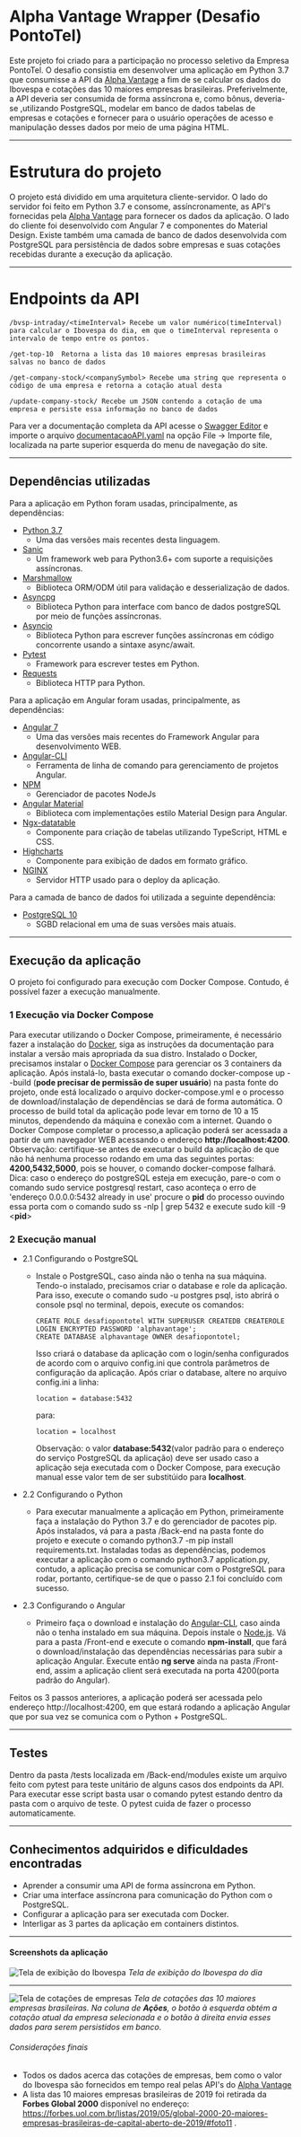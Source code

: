 # Alpha Vantage Wrapper (Desafio PontoTel)

Este projeto foi criado para a participação no processo seletivo da Empresa PontoTel. O desafio consistia em desenvolver uma aplicação em Python 3.7 que consumisse a API da [Alpha Vantage](https://www.alphavantage.co/) a fim de se calcular os dados do Ibovespa e cotações das 10 maiores empresas brasileiras. Preferivelmente, a API deveria ser consumida de forma assíncrona e, como bônus, deveria-se ,utilizando PostgreSQL, modelar em banco de dados tabelas de empresas e cotações e fornecer para o usuário operações de acesso e manipulação desses dados por meio de uma página HTML. 

---

# Estrutura do projeto

O projeto está dividido em uma arquitetura cliente-servidor. O lado do servidor foi feito em Python 3.7 e consome, assíncronamente, as API's fornecidas pela [Alpha Vantage](https://www.alphavantage.co/) para fornecer os dados da aplicação.
O lado do cliente foi desenvolvido com Angular 7 e componentes do Material Design. Existe também uma camada de banco de dados desenvolvida com PostgreSQL para persistência de dados sobre empresas e suas cotações recebidas durante a execução da aplicação.

---

# Endpoints da API

```
/bvsp-intraday/<timeInterval> Recebe um valor numérico(timeInterval) para calcular o Ibovespa do dia, em que o timeInterval representa o intervalo de tempo entre os pontos.
```
```
/get-top-10  Retorna a lista das 10 maiores empresas brasileiras salvas no banco de dados
```
```
/get-company-stock/<companySymbol> Recebe uma string que representa o código de uma empresa e retorna a cotação atual desta
```

```
/update-company-stock/ Recebe um JSON contendo a cotação de uma empresa e persiste essa informação no banco de dados
```
Para ver a documentação completa da API acesse o [Swagger Editor](https://editor.swagger.io/) e importe o arquivo [documentacaoAPI.yaml](https://github.com/TiagoSD22/AlphaVantageBVSP/blob/master/documentacaoAPI.yaml) na opção File -> Importe file, localizada na parte superior esquerda do menu de navegação do site.

---

## Dependências utilizadas

Para a aplicação em Python foram usadas, principalmente, as dependências:

+ [Python 3.7](https://www.python.org/)
  - Uma das versões mais recentes desta linguagem.
+ [Sanic](https://sanic.readthedocs.io/en/latest/index.html)
  - Um framework web para Python3.6+ com suporte a requisições assíncronas.
+ [Marshmallow](https://marshmallow.readthedocs.io/en/3.0/api_reference.html)
  - Biblioteca ORM/ODM útil para validação e desserialização de dados.
+ [Asyncpg](https://magicstack.github.io/asyncpg/current/index.html)
  - Biblioteca Python para interface com banco de dados postgreSQL por meio de funções assíncronas.
+ [Asyncio](https://docs.python.org/3/library/asyncio.html)
  - Biblioteca Python para escrever funções assíncronas em código concorrente usando a sintaxe async/await.
+ [Pytest](https://docs.pytest.org/en/latest/)
  - Framework para escrever testes em Python.
+ [Requests](https://requests.readthedocs.io/pt_BR/latest/user/quickstart.html)
  - Biblioteca HTTP para Python.

Para a aplicação em Angular foram usadas, principalmente, as dependências:
+ [Angular 7](https://angular.io/)
  - Uma das versões mais recentes do Framework Angular para desenvolvimento WEB.
+ [Angular-CLI](https://cli.angular.io/)
  - Ferramenta de linha de comando para gerenciamento de projetos Angular.
+ [NPM](https://www.npmjs.com/)
  - Gerenciador de pacotes NodeJs
+ [Angular Material](https://material.angular.io/)
  - Biblioteca com implementações estilo Material Design para Angular.
+ [Ngx-datatable](https://github.com/swimlane/ngx-datatable)
  - Componente para criação de tabelas utilizando TypeScript, HTML e CSS.
+ [Highcharts](https://www.highcharts.com/blog/post/highcharts-and-angular-7/)
  - Componente para exibição de dados em formato gráfico.
+ [NGINX](https://www.nginx.com/)
  - Servidor HTTP usado para o deploy da aplicação.

Para a camada de banco de dados foi utilizada a seguinte dependência:
+ [PostgreSQL 10](https://www.postgresql.org/)
  - SGBD relacional em uma de suas versões mais atuais.
---

## Execução da aplicação

O projeto foi configurado para execução com Docker Compose. Contudo, é possível fazer a execução manualmente.

### 1 Execução via Docker Compose

Para executar utilizando o Docker Compose, primeiramente, é necessário fazer a instalação do [Docker](https://docs.docker.com/), siga as instruções da documentação para instalar a versão mais apropriada da sua distro. Instalado o Docker, precisamos instalar o [Docker Compose](https://docs.docker.com/compose/install/) para gerenciar os 3 containers da aplicação. Após instalá-lo, basta executar o comando docker-compose up --build (**pode precisar de permissão de super usuário**) na pasta fonte do projeto, onde está localizado o arquivo docker-compose.yml e o processo de download/instalação de dependências se dará de forma automática. O processo de build total da aplicação pode levar em torno de 10 a 15 minutos, dependendo da máquina e conexão com a internet. Quando o Docker Compose completar o processo,a aplicação poderá ser acessada a partir de um navegador WEB acessando o endereço **http://localhost:4200**. Observação: certifique-se antes de executar o build da aplicação de que não há nenhuma processo rodando em uma das seguintes portas: **4200,5432,5000**, pois se houver, o comando docker-compose falhará. Dica: caso o endereço do postgreSQL esteja em execução, pare-o com o comando sudo service postgresql restart, caso aconteça o erro de 'endereço 0.0.0.0:5432 already in use' procure o **pid** do processo ouvindo essa porta com o comando sudo ss -nlp | grep 5432 e execute sudo kill -9 <**pid**>

### 2 Execução manual

+ 2.1 Configurando o PostgreSQL
  - Instale o PostgreSQL, caso ainda não o tenha na sua máquina. Tendo-o instalado, precisamos criar o database e role da aplicação. Para isso, execute o comando sudo -u postgres psql, isto abrirá o console psql no terminal, depois, execute os comandos:
    ```
    CREATE ROLE desafiopontotel WITH SUPERUSER CREATEDB CREATEROLE LOGIN ENCRYPTED PASSWORD 'alphavantage';
    CREATE DATABASE alphavantage OWNER desafiopontotel; 
    ```
    Isso criará o database da aplicação com o login/senha configurados de acordo com o arquivo config.ini que controla parâmetros de configuração da aplicação. Após criar o database, altere no arquivo config.ini a linha:
    ```
    location = database:5432 
    ```
    para:
    ```
    location = localhost 
    ```
    Observação: o valor **database:5432**(valor padrão para o endereço do serviço PostgreSQL da aplicação) deve ser usado caso a aplicação seja executada com o Docker Compose, para execução manual esse valor tem de ser substitúido para **localhost**. 

+ 2.2 Configurando o Python
  - Para executar manualmente a aplicação em Python, primeiramente faça a instalação do Python 3.7 e do gerenciador de pacotes pip. Após instalados, vá para a pasta /Back-end na pasta fonte do projeto e execute o comando python3.7 -m pip install requirements.txt. Instaladas todas as dependências, podemos executar a aplicação com o comando python3.7 application.py, contudo, a aplicação precisa se comunicar com o PostgreSQL para rodar, portanto, certifique-se de que o passo 2.1 foi concluído com sucesso.

+ 2.3 Configurando o Angular
  - Primeiro faça o download e instalação do [Angular-CLI](https://cli.angular.io/), caso ainda não o tenha instalado em sua máquina. Depois instale o [Node.js](https://nodejs.org/en/). Vá para a pasta /Front-end e execute o comando **npm-install**, que fará o download/instalação das dependências necessárias para subir a aplicação Angular. Execute então **ng serve** ainda na pasta /Front-end, assim a aplicação client será executada na porta 4200(porta padrão do Angular).
  
Feitos os 3 passos anteriores, a aplicação poderá ser acessada pelo endereço http://localhost:4200, em que estará rodando a aplicação Angular que por sua vez se comunica com o Python + PostgreSQL.

---

## Testes

Dentro da pasta /tests localizada em /Back-end/modules existe um arquivo feito com pytest para teste unitário de alguns casos dos endpoints da API. Para executar esse script basta usar o comando pytest estando dentro da pasta com o arquivo de teste. O pytest cuida de fazer o processo automaticamente.

---

## Conhecimentos adquiridos e dificuldades encontradas

* Aprender a consumir uma API de forma assíncrona em Python.
* Criar uma interface assíncrona para comunicação do Python com o PostgreSQL.
* Configurar a aplicação para ser executada com Docker.
* Interligar as 3 partes da aplicação em containers distintos.

---

#### Screenshots da aplicação

![Tela de exibição do Ibovespa](https://i.imgur.com/2B9WbdS.png)
  *Tela de exibição do Ibovespa do dia*

---  
  
![Tela de cotações de empresas](https://i.imgur.com/l82q7wI.png)
  *Tela de cotações das 10 maiores empresas brasileiras. Na coluna de **Ações**, o botão à esquerda obtém a cotação atual da empresa selecionada e o botão à direita envia esses dados para serem persistidos em banco.*
  
###### Considerações finais

+ Todos os dados acerca das cotações de empresas, bem como o valor do Ibovespa são fornecidos em tempo real pelas API's do [Alpha Vantage](https://www.alphavantage.co/)
+ A lista das 10 maiores empresas brasileiras de 2019 foi retirada da **Forbes Global 2000** disponível no endereço: <https://forbes.uol.com.br/listas/2019/05/global-2000-20-maiores-empresas-brasileiras-de-capital-aberto-de-2019/#foto11> .
